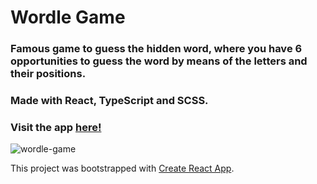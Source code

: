 # Wordle Game


### Famous game to guess the hidden word, where you have 6 opportunities to guess the word by means of the letters and their positions.
### Made with React, TypeScript and SCSS.

### Visit the app [here!](https://manueldilena.github.io/wordle-game/)

![wordle-game](https://github.com/ManuelDiLena/wordle-game/assets/64201890/a1f2372e-a52c-41c9-828f-a75094e5675b)

This project was bootstrapped with [Create React App](https://github.com/facebook/create-react-app).


